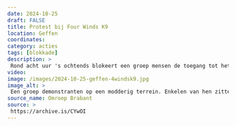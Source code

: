 ```yaml
---
date: 2024-10-25
draft: FALSE
title: Protest bij Four Winds K9
location: Geffen
coordinates: 
category: acties
tags: [blokkade]
description: > 
 Rond acht uur 's ochtends blokeert een groep mensen de toegang tot het bedrijf Four Winds K9 aan de Bergstraat in Geffen. Enkelen van hen zitten met lock-ons aan elkaar vast. De politie arresteert uiteindelijk 12 mensen.  
video: 
image: /images/2024-10-25-geffen-4windsk9.jpg
image_alt: > 
 Een groep demonstranten op een modderig terrein. Enkelen van hen zitten op de grond met hun armen in een lock-on. Anderen houden een spandoek op. 
source_name: Omroep Brabant
source: > 
 https://archive.is/CYwOI
---
```

